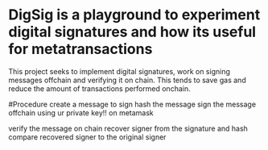 # DigSig is a playground to experiment digital signatures and how its useful for metatransactions


This project seeks to implement digital signatures, work on signing messages offchain and verifying it on chain.
This tends to save gas and reduce the amount of transactions performed onchain.

#Procedure
create a message to sign
hash the message
sign the message offchain using ur private key!! on metamask

verify the message on chain
recover signer from the signature and hash
compare recovered signer to the original signer 
